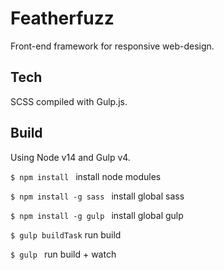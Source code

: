# Featherfuzz

Front-end framework for responsive web-design.

## Tech

SCSS compiled with Gulp.js.

## Build

Using Node v14 and Gulp v4.

```$ npm install ``` install node modules

```$ npm install -g sass ``` install global sass

```$ npm install -g gulp ``` install global gulp

```$ gulp buildTask``` run build

```$ gulp ``` run build + watch

